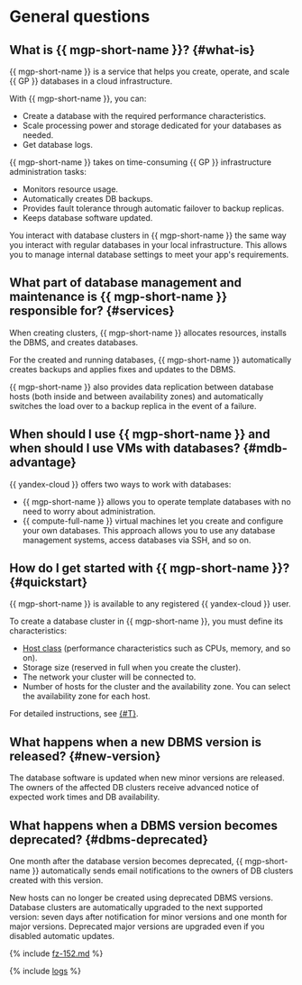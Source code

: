 # General questions

## What is {{ mgp-short-name }}? {#what-is}

{{ mgp-short-name }} is a service that helps you create, operate, and scale {{ GP }} databases in a cloud infrastructure.

With {{ mgp-short-name }}, you can:

* Create a database with the required performance characteristics.
* Scale processing power and storage dedicated for your databases as needed.
* Get database logs.

{{ mgp-short-name }} takes on time-consuming {{ GP }} infrastructure administration tasks:

* Monitors resource usage.
* Automatically creates DB backups.
* Provides fault tolerance through automatic failover to backup replicas.
* Keeps database software updated.

You interact with database clusters in {{ mgp-short-name }} the same way you interact with regular databases in your local infrastructure. This allows you to manage internal database settings to meet your app's requirements.

## What part of database management and maintenance is {{ mgp-short-name }} responsible for? {#services}

When creating clusters, {{ mgp-short-name }} allocates resources, installs the DBMS, and creates databases.

For the created and running databases, {{ mgp-short-name }} automatically creates backups and applies fixes and updates to the DBMS.

{{ mgp-short-name }} also provides data replication between database hosts (both inside and between availability zones) and automatically switches the load over to a backup replica in the event of a failure.

## When should I use {{ mgp-short-name }} and when should I use VMs with databases? {#mdb-advantage}

{{ yandex-cloud }} offers two ways to work with databases:

* {{ mgp-short-name }} allows you to operate template databases with no need to worry about administration.
* {{ compute-full-name }} virtual machines let you create and configure your own databases. This approach allows you to use any database management systems, access databases via SSH, and so on.

## How do I get started with {{ mgp-short-name }}? {#quickstart}

{{ mgp-short-name }} is available to any registered {{ yandex-cloud }} user.

To create a database cluster in {{ mgp-short-name }}, you must define its characteristics:

* [Host class](../../managed-greenplum/concepts/instance-types.md) (performance characteristics such as CPUs, memory, and so on).
* Storage size (reserved in full when you create the cluster).
* The network your cluster will be connected to.
* Number of hosts for the cluster and the availability zone. You can select the availability zone for each host.

For detailed instructions, see [{#T}](../../managed-greenplum/quickstart.md).

## What happens when a new DBMS version is released? {#new-version}

The database software is updated when new minor versions are released. The owners of the affected DB clusters receive advanced notice of expected work times and DB availability.

## What happens when a DBMS version becomes deprecated? {#dbms-deprecated}

One month after the database version becomes deprecated, {{ mgp-short-name }} automatically sends email notifications to the owners of DB clusters created with this version.

New hosts can no longer be created using deprecated DBMS versions. Database clusters are automatically upgraded to the next supported version: seven days after notification for minor versions and one month for major versions. Deprecated major versions are upgraded even if you disabled automatic updates.


{% include [fz-152.md](../../_qa/fz-152.md) %}


{% include [logs](../logs.md) %}
